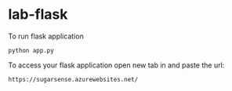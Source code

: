 # lab-flask


To run flask application 

```
python app.py
```


To access your flask application open new tab in and paste the url:
```
https://sugarsense.azurewebsites.net/
```
